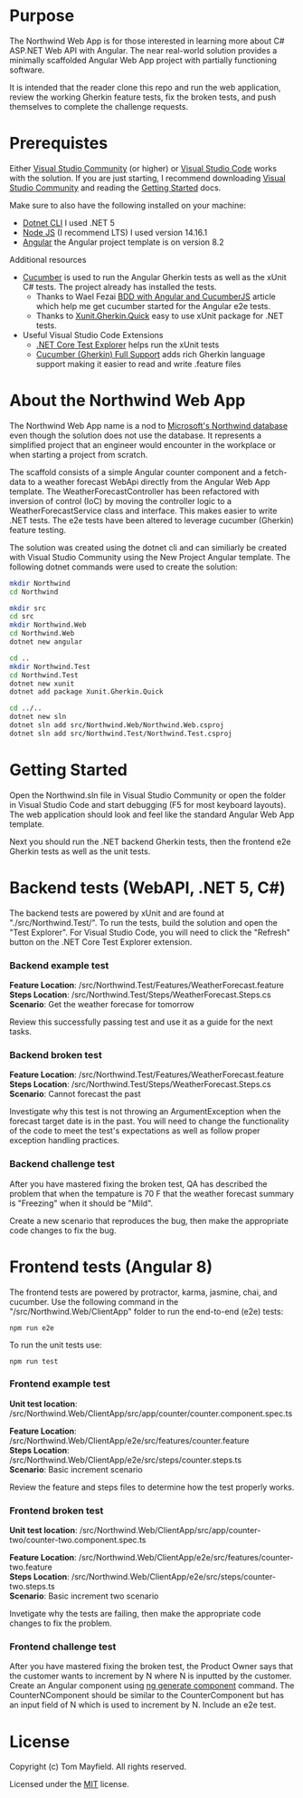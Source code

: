 # Purpose
The Northwind Web App is for those interested in learning more about C# ASP.NET  Web API with Angular. The near real-world solution provides a minimally scaffolded Angular Web App project with partially functioning software.

It is intended that the reader clone this repo and run the web application, review the working Gherkin feature tests, fix the broken tests, and push themselves to complete the challenge requests.

# Prerequistes
Either [Visual Studio Community](https://visualstudio.microsoft.com/vs/community/) (or higher) or [Visual Studio Code](https://code.visualstudio.com) works with the solution. If you are just starting, I recommend downloading [Visual Studio Community](https://visualstudio.microsoft.com/vs/community/) and reading the [Getting Started](https://code.visualstudio.com/docs/) docs.

Make sure to also have the following installed on your machine:
* [Dotnet CLI](https://dotnet.microsoft.com/download) I used .NET 5
* [Node JS](https://www.nodejs.org/) (I recommend LTS) I used version 14.16.1
* [Angular](https://angular.io) the Angular project template is on version 8.2

Additional resources 
* [Cucumber](https://cucumber.io) is used to run the Angular Gherkin tests as well as the xUnit C# tests. The project already has installed the tests.
  * Thanks to Wael Fezai [BDD with Angular and CucumberJS](https://codeburst.io/bdd-with-angular-and-cucumberjs-8cb4c33c2dff) article which help me get cucumber started for the Angular e2e tests.
  * Thanks to [Xunit.Gherkin.Quick](https://github.com/ttutisani/Xunit.Gherkin.Quick) easy to use xUnit package for .NET tests.
* Useful Visual Studio Code Extensions
  * [.NET Core Test Explorer](https://github.com/formulahendry/vscode-dotnet-test-explorer) helps run the xUnit tests
  * [Cucumber (Gherkin) Full Support](https://github.com/alexkrechik/VSCucumberAutoComplete) adds rich Gherkin language support making it easier to read and write .feature files


# About the Northwind Web App
The Northwind Web App name is a nod to  [Microsoft's Northwind database](https://docs.microsoft.com/en-us/dotnet/framework/data/adonet/sql/linq/downloading-sample-databases) even though the solution does not use the database. It represents a simplified project that an engineer would encounter in the workplace or when starting a project from scratch.

The scaffold consists of a simple Angular counter component and a fetch-data to a weather forecast WebApi directly from the Angular Web App template. The WeatherForecastController has been refactored with inversion of control (IoC) by moving the controller logic to a WeatherForecastService class and interface. This makes easier to write .NET tests. The e2e tests have been altered to leverage cucumber (Gherkin) feature testing.

The solution was created using the dotnet cli and can similiarly be created with Visual Studio Community using the New Project Angular template. The following dotnet commands were used to create the solution:

```sh
mkdir Northwind
cd Northwind

mkdir src
cd src
mkdir Northwind.Web
cd Northwind.Web
dotnet new angular

cd ..
mkdir Northwind.Test
cd Northwind.Test
dotnet new xunit
dotnet add package Xunit.Gherkin.Quick

cd ../..
dotnet new sln
dotnet sln add src/Northwind.Web/Northwind.Web.csproj
dotnet sln add src/Northwind.Test/Northwind.Test.csproj
```

# Getting Started
Open the Northwind.sln file in Visual Studio Community or open the folder in Visual Studio Code and start debugging (F5 for most keyboard layouts). The web application should look and feel like the standard Angular Web App template.

Next you should run the .NET backend Gherkin tests, then the frontend e2e Gherkin tests as well as the unit tests.


# Backend tests (WebAPI, .NET 5, C#)
The backend tests are powered by xUnit and are found at "./src/Northwind.Test/". To run the tests, build the solution and open the "Test Explorer". For Visual Studio Code, you will need to click the "Refresh" button on the .NET Core Test Explorer extension.

### Backend example test 
**Feature Location**: /src/Northwind.Test/Features/WeatherForecast.feature  
**Steps Location**: /src/Northwind.Test/Steps/WeatherForecast.Steps.cs  
**Scenario**: Get the weather forecase for tomorrow  

Review this successfully passing test and use it as a guide for the next tasks.

### Backend broken test
**Feature Location**: /src/Northwind.Test/Features/WeatherForecast.feature  
**Steps Location**: /src/Northwind.Test/Steps/WeatherForecast.Steps.cs  
**Scenario**: Cannot forecast the past  

Investigate why this test is not throwing an ArgumentException when the forecast target date is in the past. You will need to change the functionality of the code to meet the test's expectations as well as follow proper exception handling practices.

### Backend challenge test
After you have mastered fixing the broken test, QA has described the problem that when the tempature is 70 F that the weather forecast summary is "Freezing" when it should be "Mild".

Create a new scenario that reproduces the bug, then make the appropriate code changes to fix the bug.

# Frontend tests (Angular 8)
The frontend tests are powered by protractor, karma, jasmine, chai, and cucumber. Use the following command in the "/src/Northwind.Web/ClientApp" folder to run the end-to-end (e2e) tests:

```npm run e2e```

To run the unit tests use:

```npm run test```


### Frontend example test 
**Unit test location**: /src/Northwind.Web/ClientApp/src/app/counter/counter.component.spec.ts  

**Feature Location**: /src/Northwind.Web/ClientApp/e2e/src/features/counter.feature  
**Steps Location**: /src/Northwind.Web/ClientApp/e2e/src/steps/counter.steps.ts  
**Scenario**: Basic increment scenario


Review the feature and steps files to determine how the test properly works. 

### Frontend broken test
**Unit test location**: /src/Northwind.Web/ClientApp/src/app/counter-two/counter-two.component.spec.ts

**Feature Location**: /src/Northwind.Web/ClientApp/e2e/src/features/counter-two.feature  
**Steps Location**: /src/Northwind.Web/ClientApp/e2e/src/steps/counter-two.steps.ts  
**Scenario**: Basic increment two scenario

Invetigate why the tests are failing, then make the appropriate code changes to fix the problem.

### Frontend challenge test
After you have mastered fixing the broken test, the Product Owner says that the customer wants to increment by N where N is inputted by the customer. Create an Angular component using [ng generate component](https://angular.io/cli/generate) command. The CounterNComponent should be similar to the CounterComponent but has an input field of N which is used to increment by N. Include an e2e test.

# License
Copyright (c) Tom Mayfield. All rights reserved.

Licensed under the [MIT](LICENSE.txt) license.